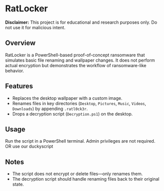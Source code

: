 # RatLocker  

**Disclaimer:** This project is for educational and research purposes only. Do not use it for malicious intent.  

## Overview  
RatLocker is a PowerShell-based proof-of-concept ransomware that simulates basic file renaming and wallpaper changes. It does not perform actual encryption but demonstrates the workflow of ransomware-like behavior.  

## Features  
- Replaces the desktop wallpaper with a custom image.  
- Renames files in key directories (`Desktop`, `Pictures`, `Music`, `Videos`, `Downloads`) by appending `.ratl0ck3r`.  
- Drops a decryption script (`Decryption.ps1`) on the desktop.  

## Usage  
Run the script in a PowerShell terminal. Admin privileges are not required. 
OR use our duckyscript

## Notes  
- The script does not encrypt or delete files—only renames them.  
- The decryption script should handle renaming files back to their original state.  
